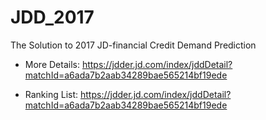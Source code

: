 # JDD_2017
The Solution to 2017 JD-financial Credit Demand Prediction 

* More Details: https://jdder.jd.com/index/jddDetail?matchId=a6ada7b2aab34289bae565214bf19ede

* Ranking List: https://jdder.jd.com/index/jddDetail?matchId=a6ada7b2aab34289bae565214bf19ede
